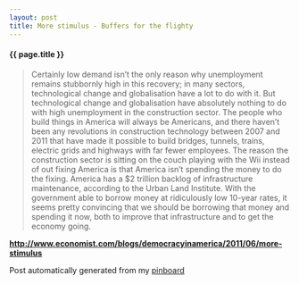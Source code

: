 ```yaml
---
layout: post
title: More stimulus - Buffers for the flighty
---
```


#### {{ page.title }}

>  Certainly low demand isn’t the only reason why unemployment remains stubbornly high in this recovery; in many sectors, technological change and globalisation have a lot to do with it. But technological change and globalisation have absolutely nothing to do with high unemployment in the construction sector. The people who build things in America will always be Americans, and there haven’t been any revolutions in construction technology between 2007 and 2011 that have made it possible to build bridges, tunnels, trains, electric grids and highways with far fewer employees. The reason the construction sector is sitting on the couch playing with the Wii instead of out fixing America is that America isn’t spending the money to do the fixing. America has a $2 trillion backlog of infrastructure maintenance, according to the Urban Land Institute. With the government able to borrow money at ridiculously low 10-year rates, it seems pretty convincing that we should be borrowing that money and spending it now, both to improve that infrastructure and to get the economy going.  

<strong><a href='http://www.economist.com/blogs/democracyinamerica/2011/06/more-stimulus'>http://www.economist.com/blogs/democracyinamerica/2011/06/more-stimulus</a></strong>

Post automatically generated from my <a href="http://pinboard.in/u:ndfine">pinboard</a>
